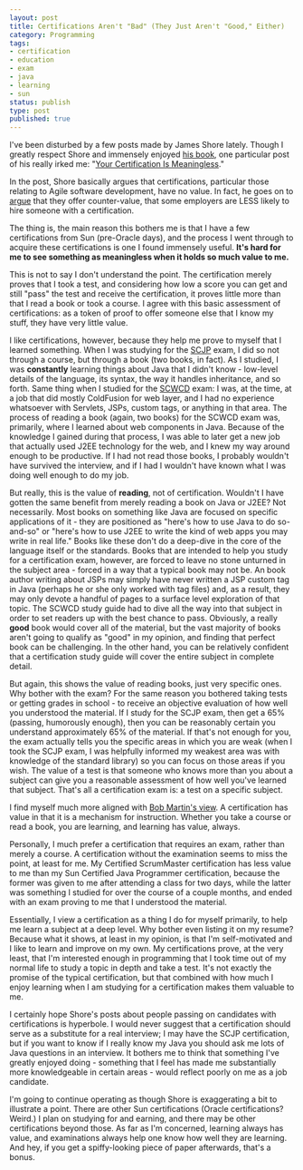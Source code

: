```yaml
---
layout: post
title: Certifications Aren't "Bad" (They Just Aren't "Good," Either)
category: Programming
tags:
- certification
- education
- exam
- java
- learning
- sun
status: publish
type: post
published: true
---
```


I've been disturbed by a few posts made by James Shore lately.  Though I greatly respect Shore and immensely enjoyed [his book](http://www.nomachetejuggling.com/2009/02/19/book-review-the-art-of-agile-development/"), one particular post of his really irked me: "[Your Certification Is Meaningless](http://jamesshore.com/Blog/Your-Certification-is-Meaningless.html")."

In the post, Shore basically argues that certifications, particular those relating to Agile software development, have no value.  In fact, he goes on to [argue](http://jamesshore.com/Blog/Alternatives-to-Certifications.html") that they offer counter-value, that some employers are LESS likely to hire someone with a certification.

The thing is, the main reason this bothers me is that I have a few certifications from Sun (pre-Oracle days), and the process I went through to acquire these certifications is one I found immensely useful.  **It's hard for me to see something as meaningless when it holds so much value to me.**

This is not to say I don't understand the point.  The certification merely proves that I took a test, and considering how low a score you can get and still "pass" the test and receive the certification, it proves little more than that I read a book or took a course.  I agree with this basic assessment of certifications: as a token of proof to offer someone else that I know my stuff, they have very little value.

I like certifications, however, because they help me prove to myself that I learned something.  When I was studying for the [SCJP](http://in.sun.com/training/certification/java/scjp.xml") exam, I did so not through a course, but through a book (two books, in fact).  As I studied, I was **constantly** learning things about Java that I didn't know - low-level details of the language, its syntax, the way it handles inheritance, and so forth.  Same thing when I studied for the [SCWCD](http://in.sun.com/training/certification/java/scwcd.xml") exam: I was, at the time, at a job that did mostly ColdFusion for web layer, and I had no experience whatsoever with Servlets, JSPs, custom tags, or anything in that area.  The process of reading a book (again, two books) for the SCWCD exam was, primarily, where I learned about web components in Java.  Because of the knowledge I gained during that process, I was able to later get a new job that actually used J2EE technology for the web, and I knew my way around enough to be productive.  If I had not read those books, I probably wouldn't have survived the interview, and if I had I wouldn't have known what I was doing well enough to do my job.

But really, this is the value of **reading**, not of certification.  Wouldn't I have gotten the same benefit from merely reading a book on Java or J2EE?  Not necessarily.  Most books on something like Java are focused on specific applications of it - they are positioned as "here's how to use Java to do so-and-so" or "here's how to use J2EE to write the kind of web apps you may write in real life."  Books like these don't do a deep-dive in the core of the language itself or the standards.  Books that are intended to help you study for a certification exam, however, are forced to leave no stone unturned in the subject area - forced in a way that a typical book may not be.  An book author writing about JSPs may simply have never written a JSP custom tag in Java (perhaps he or she only worked with tag files) and, as a result, they may only devote a handful of pages to a surface level exploration of that topic.  The SCWCD study guide had to dive all the way into that subject in order to set readers up with the best chance to pass.  Obviously, a really **good** book would cover all of the material, but the vast majority of books aren't going to qualify as "good" in my opinion, and finding that perfect book can be challenging.  In the other hand, you can be relatively confident that a certification study guide will cover the entire subject in complete detail.

But again, this shows the value of reading books, just very specific ones.  Why bother with the exam?  For the same reason you bothered taking tests or getting grades in school - to receive an objective evaluation of how well you understood the material.  If I study for the SCJP exam, then get a 65% (passing, humorously enough), then you can be reasonably certain you understand approximately 65% of the material.  If that's not enough for you, the exam actually tells you the specific areas in which you are weak (when I took the SCJP exam, I was helpfully informed my weakest area was with knowledge of the standard library) so you can focus on those areas if you wish.  The value of a test is that someone who knows more than you about a subject can give you a reasonable assessment of how well you've learned that subject.  That's all a certification exam is: a test on a specific subject.

I find myself much more aligned with [Bob Martin's view](http://blog.objectmentor.com/articles/2010/04/27/certification-dont-waste-your-time").  A certification has value in that it is a mechanism for instruction.  Whether you take a course or read a book, you are learning, and learning has value, always.

Personally, I much prefer a certification that requires an exam, rather than merely a course.  A certification without the examination seems to miss the point, at least for me.  My Certified ScrumMaster certification has less value to me than my Sun Certified Java Programmer certification, because the former was given to me after attending a class for two days, while the latter was something I studied for over the course of a couple months, and ended with an exam proving to me that I understood the material.

Essentially, I view a certification as a thing I do for myself primarily, to help me learn a subject at a deep level.  Why bother even listing it on my resume?  Because what it shows, at least in my opinion, is that I'm self-motivated and I like to learn and improve on my own.  My certifications prove, at the very least, that I'm interested enough in programming that I took time out of my normal life to study a topic in depth and take a test.  It's not exactly the promise of the typical certification, but that combined with how much I enjoy learning when I am studying for a certification makes them valuable to me.

I certainly hope Shore's posts about people passing on candidates with certifications is hyperbole.  I would never suggest that a certification should serve as a substitute for a real interview; I may have the SCJP certification, but if you want to know if I really know my Java you should ask me lots of Java questions in an interview.  It bothers me to think that something I've greatly enjoyed doing - something that I feel has made me substantially more knowledgeable in certain areas - would reflect poorly on me as a job candidate.

I'm going to continue operating as though Shore is exaggerating a bit to illustrate a point.  There are other Sun certifications (Oracle certifications? Weird.) I plan on studying for and earning, and there may be other certifications beyond those.  As far as I'm concerned, learning always has value, and examinations always help one know how well they are learning.  And hey, if you get a spiffy-looking piece of paper afterwards, that's a bonus.

